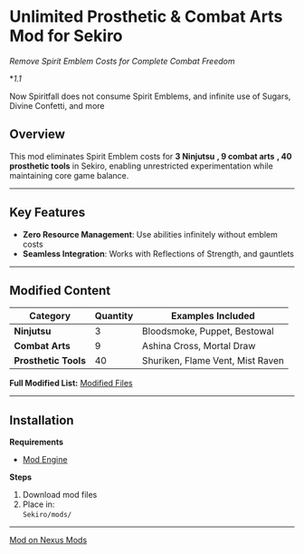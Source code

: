 # Unlimited Prosthetic & Combat Arts Mod for Sekiro  
*Remove Spirit Emblem Costs for Complete Combat Freedom*

 **1.1*
 
Now Spiritfall does not consume Spirit Emblems, and infinite use of Sugars, Divine Confetti, and more
##  Overview  
This mod eliminates Spirit Emblem costs for **3 Ninjutsu** **, 9 combat arts** **, 40 prosthetic tools** in Sekiro, enabling unrestricted experimentation while maintaining core game balance.

---

##  Key Features  
- **Zero Resource Management**: Use abilities infinitely without emblem costs  
- **Seamless Integration**: Works with Reflections of Strength, and gauntlets  
 

---

## Modified Content   
| Category          | Quantity | Examples Included |
|-------------------|----------|-------------------|
| **Ninjutsu**      | 3        | Bloodsmoke, Puppet, Bestowal |
| **Combat Arts**   | 9        | Ashina Cross, Mortal Draw |
| **Prosthetic Tools** | 40     | Shuriken, Flame Vent, Mist Raven |

**Full Modified List:** [Modified Files](MODIFIED_LIST.md)


---

##  Installation  
**Requirements**  
- [Mod Engine](https://www.nexusmods.com/sekiro/mods/6)  

**Steps**  
1. Download mod files  
2. Place in:  
   `Sekiro/mods/`  
  ---

  [Mod on Nexus Mods](https://www.nexusmods.com/sekiro/mods/2068)  
